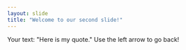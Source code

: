 ```yaml
---
layout: slide
title: "Welcome to our second slide!"
---
```

Your text: "Here is my quote."
Use the left arrow to go back!
